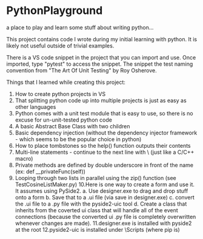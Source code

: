 # PythonPlayground
a place to play and learn some stuff about writing python...

This project contains code I wrote during my initial learning with python. It is likely not useful outside of trivial examples.

There is a VS code snippet in the project that you can import and use. Once imported, type "pytest" to access the snippet. The snippet the test
naming convention from "The Art Of Unit Testing" by Roy Osherove.

Things that I learned while creating this project:
1. How to create python projects in VS
2. That splitting python code up into multiple projects is just as easy as other languages
3. Python comes with a unit test module that is easy to use, so there is no excuse for un-unit-tested python code
4. A basic Abstract Base Class with two children
5. Basic dependency injection (without the dependency injector framework - which seems to be the popular choice in python)
6. How to place tombstones so the help() function outputs their contents
7. Multi-line statements - continue to the next line with \ (just like a C/C++ macro)
8. Private methods are defined by double underscore in front of the name (ex: def __privateFunc(self))
9. Looping through two lists in parallel using the zip() function (see TestCosineListMaker.py)
10.Here is one way to create a form and use it. It assumes using PySide2.
   a. Use designer.exe to drag and drop stuff onto a form
   b. Save that to a .ui file (via save in designer.exe)
   c. convert the .ui file to a .py file with the pyside2-uic tool
   d. Create a class that inherits from the coverted ui class that will handle all
      of the event connections (because the converted ui .py file is completely
      overwritten whenever changes are made).
11.designer.exe is installed with pyside2 at the root
12.pyside2-uic is installed under <pythonroot>\Scripts (where pip is)